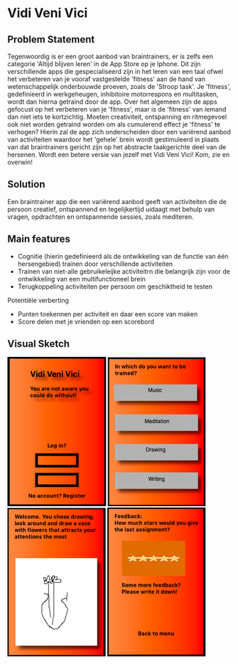 # Vidi Veni Vici

## Problem Statement
Tegenwoordig is er een groot aanbod van braintrainers, er is zelfs een categorie 'Altijd blijven leren' in de App Store op je Iphone. Dit zijn verschillende apps die gespecialiseerd zijn in het leren van een taal ofwel het verbeteren van je vooraf vastgestelde 'fitness' aan de hand van wetenschappelijk onderbouwde proeven, zoals de 'Stroop task'. Je 'fitness', gedefinieerd in werkgeheugen, inhibitoire motorrespons en multitasken, wordt dan hierna getraind door de app.
  Over het algemeen zijn de apps gefocust op het verbeteren van je 'fitness', maar is de 'fitness' van iemand dan niet iets te kortzichtig. Moeten creativiteit, ontspanning en ritmegevoel ook niet worden getraind worden om als cumulerend effect je 'fitness' te verhogen?
Hierin zal de app zich onderscheiden door een variërend aanbod van activiteiten waardoor het 'gehele' brein wordt gestimuleerd in plaats van dat braintrainers gericht zijn op het abstracte taakgerichte deel van de hersenen.
Wordt een betere versie van jezelf met Vidi Veni Vici! Kom, zie en overwin!

## Solution
Een braintrainer app die een variërend aanbod geeft van activiteiten die de persoon creatief, ontspannend en tegelijkertijd uidaagt met behulp van vragen, opdrachten en ontspannende sessies, zoals mediteren.

## Main features

- Cognitie (hierin gedefinieerd als de ontwikkeling van de functie van één hersengebied) trainen door verschillende activiteiten
- Trainen van niet-alle gebruikeleijke activiteitrn die belangrijk zijn voor de ontwikkeling van een multifunctioneel brein
- Terugkoppeling activiteiten per persoon om geschiktheid te testen 

Potentiële verberting

- Punten toekennen per activiteit en daar een score van maken
- Score delen met je vrienden op een scorebord

## Visual Sketch
![alt text](https://github.com/HugoLangeveld/Vidi-Veni-Vici/blob/master/doc/Schermafbeelding%202019-01-18%20om%2014.36.29.png)
![alt text](https://github.com/HugoLangeveld/Vidi-Veni-Vici/blob/master/doc/Schermafbeelding%202019-01-18%20om%2014.59.18.png)
![alt text](https://github.com/HugoLangeveld/Vidi-Veni-Vici/blob/master/doc/Schermafbeelding%202019-01-18%20om%2015.03.34.png)
![alt text](https://github.com/HugoLangeveld/Vidi-Veni-Vici/blob/master/doc/Schermafbeelding%202019-01-18%20om%2015.07.59.png)
